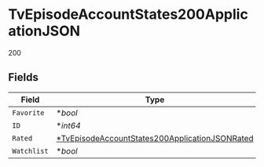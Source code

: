 # TvEpisodeAccountStates200ApplicationJSON

200


## Fields

| Field                                                                                                                      | Type                                                                                                                       | Required                                                                                                                   | Description                                                                                                                | Example                                                                                                                    |
| -------------------------------------------------------------------------------------------------------------------------- | -------------------------------------------------------------------------------------------------------------------------- | -------------------------------------------------------------------------------------------------------------------------- | -------------------------------------------------------------------------------------------------------------------------- | -------------------------------------------------------------------------------------------------------------------------- |
| `Favorite`                                                                                                                 | **bool*                                                                                                                    | :heavy_minus_sign:                                                                                                         | N/A                                                                                                                        | true                                                                                                                       |
| `ID`                                                                                                                       | **int64*                                                                                                                   | :heavy_minus_sign:                                                                                                         | N/A                                                                                                                        | 550                                                                                                                        |
| `Rated`                                                                                                                    | [*TvEpisodeAccountStates200ApplicationJSONRated](../../models/operations/tvepisodeaccountstates200applicationjsonrated.md) | :heavy_minus_sign:                                                                                                         | N/A                                                                                                                        |                                                                                                                            |
| `Watchlist`                                                                                                                | **bool*                                                                                                                    | :heavy_minus_sign:                                                                                                         | N/A                                                                                                                        | false                                                                                                                      |